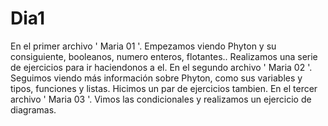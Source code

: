 # Dia1
En el primer archivo ' Maria 01 '. Empezamos viendo Phyton y su consiguiente, booleanos, numero enteros, flotantes.. Realizamos una serie de ejercicios para ir haciendonos a el.
En el segundo archivo ' Maria 02 '. Seguimos viendo más información sobre Phyton, como sus variables y tipos, funciones y listas. Hicimos un par de ejercicios tambien.
En el tercer archivo ' Maria 03 '. Vimos las condicionales y realizamos un ejercicio de diagramas.
